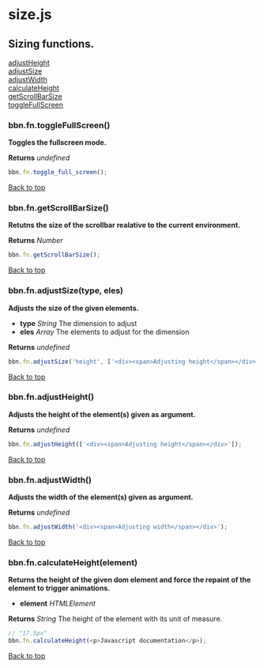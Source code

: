 # size.js

## Sizing functions.

<a name="bbn_top"></a>[adjustHeight](#adjustHeight)  
[adjustSize](#adjustSize)  
[adjustWidth](#adjustWidth)  
[calculateHeight](#calculateHeight)  
[getScrollBarSize](#getScrollBarSize)  
[toggleFullScreen](#toggleFullScreen)  


### <a name="toggleFullScreen"></a>bbn.fn.toggleFullScreen()

  __Toggles the fullscreen mode.__


  __Returns__ _undefined_ 


```javascript
bbn.fn.toggle_full_screen();
```
[Back to top](#bbn_top)  

### <a name="getScrollBarSize"></a>bbn.fn.getScrollBarSize()

  __Retutns the size of the scrollbar realative to the current environment.__


  __Returns__ _Number_ 


```javascript
bbn.fn.getScrollBarSize();
```
[Back to top](#bbn_top)  

### <a name="adjustSize"></a>bbn.fn.adjustSize(type, eles)

  __Adjusts the size of the given elements.__

  * __type__ _String_ The dimension to adjust
  * __eles__ _Array_ The elements to adjust for the dimension

  __Returns__ _undefined_ 


```javascript
bbn.fn.adjustSize('height', ['<div><span>Adjusting height</span></div>']);
```
[Back to top](#bbn_top)  

### <a name="adjustHeight"></a>bbn.fn.adjustHeight()

  __Adjusts the height of the element(s) given as argument.__


  __Returns__ _undefined_ 


```javascript
bbn.fn.adjustHeight(['<div><span>Adjusting height</span></div>']);
```
[Back to top](#bbn_top)  

### <a name="adjustWidth"></a>bbn.fn.adjustWidth()

  __Adjusts the width of the element(s) given as argument.__


  __Returns__ _undefined_ 


```javascript
bbn.fn.adjustWidth('<div><span>Adjusting width</span></div>');
```
[Back to top](#bbn_top)  

### <a name="calculateHeight"></a>bbn.fn.calculateHeight(element)

  __Returns the height of the given dom element and force the repaint of the element to trigger animations.__

  * __element__ _HTMLElement_ 

  __Returns__ _String_ The height of the element with its unit of measure.


```javascript
// "17.5px"
bbn.fn.calculateHeight(<p>Javascript documentation</p>);
```
[Back to top](#bbn_top)  